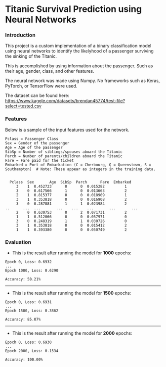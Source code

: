# Titanic Survival Prediction using Neural Networks

### Introduction

This project is a custom implementation of a binary classification model using neural networks to identify the likelyhood of a passenger surviving the sinking of the Titanic.

This is accomplished by using information about the passenger. Such as their age, gender, class, and other features.

The neural network was made using Numpy. No frameworks such as Keras, PyTorch, or TensorFlow were used.

The dataset can be found here: https://www.kaggle.com/datasets/brendan45774/test-file?select=tested.csv

### Features

Below is a sample of the input features used for the network.

```
Pclass = Passenger Class
Sex = Gender of the passenger
Age = Age of the passenger
SibSp = Number of siblings/spouses aboard the Titanic
Parch = Number of parents/children aboard the Titanic
Fare = Fare paid for the ticket
Embarked = Port of Embarkation (C = Cherbourg, Q = Queenstown, S = Southampton)  # Note: These appear as integers in the training data.


  Pclass  Sex       Age  SibSp  Parch      Fare  Embarked
     3    1  0.452723      0      0  0.015282         1
     3    0  0.617566      1      0  0.013663         2
     2    1  0.815377      0      0  0.018909         1
     3    1  0.353818      0      0  0.016908         2
     3    0  0.287881      1      1  0.023984         2
..      ...  ...       ...    ...    ...       ...       ...
     2    0  0.630753      0      2  0.071731         2
     1    1  0.512066      0      0  0.057971         0
     3    0  0.248319      1      1  0.030726         0
     3    1  0.353818      0      0  0.015412         2
     1    1  0.393380      0      0  0.050749         2

```

### Evaluation

- This is the result after running the model for **1000** epochs:

```
Epoch 0, Loss: 0.6932
...
Epoch 1000, Loss: 0.6290

Accuracy: 58.21%
```

---

- This is the result after running the model for **1500** epochs:

```
Epoch 0, Loss: 0.6931
...
Epoch 1500, Loss: 0.3862

Accuracy: 85.07%
```

---

- This is the result after running the model for **2000** epochs:

```
Epoch 0, Loss: 0.6930
...
Epoch 2000, Loss: 0.1534

Accuracy: 100.00%
```
